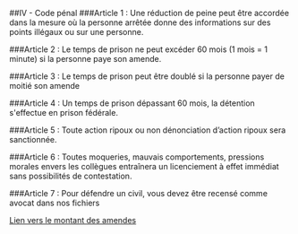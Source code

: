##IV - Code pénal
###Article 1 :
Une réduction de peine peut être accordée dans la mesure où la personne arrêtée donne des informations sur des points illégaux ou sur une personne.


###Article 2 :
Le temps de prison ne peut excéder 60 mois (1 mois = 1 minute) si la personne paye son amende.


###Article 3 :
Le temps de prison peut être doublé si la personne payer de moitié son amende


###Article 4 :
Un temps de prison dépassant 60 mois, la détention s'effectue en prison fédérale.


###Article 5 :
Toute action ripoux ou non dénonciation d’action ripoux sera sanctionnée.


###Article 6 :
Toutes moqueries, mauvais comportements, pressions morales envers les collègues entraînera un licenciement à effet immédiat sans possibilités de contestation.


###Article 7 :
Pour défendre un civil, vous devez être recensé comme avocat dans nos fichiers

[Lien vers le montant des amendes](/Amendes)
